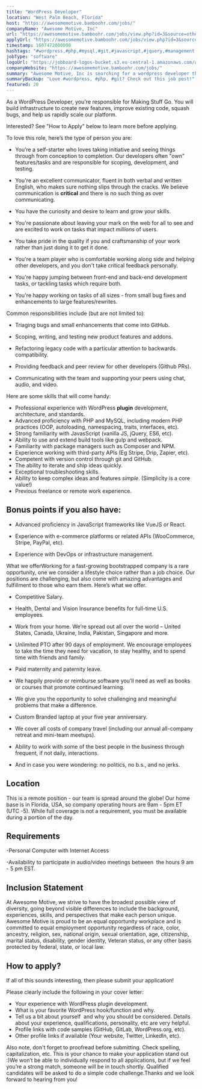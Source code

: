 ```yaml
---
title: "WordPress Developer"
location: "West Palm Beach, Florida"
host: "https://awesomemotive.bamboohr.com/jobs/"
companyName: "Awesome Motive, Inc"
url: "https://awesomemotive.bamboohr.com/jobs/view.php?id=3&source=other"
applyUrl: "https://awesomemotive.bamboohr.com/jobs/view.php?id=3&source=other"
timestamp: 1607472000000
hashtags: "#wordpress,#php,#mysql,#git,#javascript,#jquery,#management,#branding,#reactjs,#vuejs"
jobType: "software"
logoUrl: "https://jobboard-logos-bucket.s3.eu-central-1.amazonaws.com/awesome-motive-inc"
companyWebsite: "https://awesomemotive.bamboohr.com/jobs/"
summary: "Awesome Motive, Inc is searching for a wordpress developer that has professional experience with WordPress plugin development, architecture, and standards."
summaryBackup: "Love #wordpress, #php, #git? Check out this job post!"
featured: 20
---
```


As a WordPress Developer, you're responsible for Making Stuff Go. You will build infrastructure to create new features, improve existing code, squash bugs, and help us rapidly scale our platform.

Interested? See "How to Apply" below to learn more before applying.

To love this role, here’s the type of person you are:

*   You’re a self-starter who loves taking initiative and seeing things through from conception to completion. Our developers often "own" features/tasks and are responsible for scoping, development, and testing.  
    
*   You're an excellent communicator, fluent in both verbal and written English, who makes sure nothing slips through the cracks. We believe communication is **critical** and there is no such thing as over communicating.
*   You have the curiosity and desire to learn and grow your skills.
*   You're passionate about leaving your mark on the web for all to see and are excited to work on tasks that impact _millions_ of users.
*   You take pride in the quality if you and craftsmanship of your work rather than just doing it to get it done.
*   You're a team player who is comfortable working along side and helping other developers, and you don't take critical feedback personally.
*   You're happy jumping between front-end and back-end development tasks, or tackling tasks which require both.
*   You're happy working on tasks of all sizes - from small bug fixes and enhancements to large features/rewrites.

Common responsibilities include (but are not limited to):

*   Triaging bugs and small enhancements that come into GitHub.  
    
*   Scoping, writing, and testing new product features and addons.
*   Refactoring legacy code with a particular attention to backwards compatibility.
*   Providing feedback and peer review for other developers (Github PRs).
*   Communicating with the team and supporting your peers using chat, audio, and video.

Here are some skills that will come handy:

*   Professional experience with WordPress **plugin** development, architecture, and standards.
*   Advanced proficiency with PHP and MySQL, including modern PHP practices (OOP, autoloading, namespacing, traits, interfaces, etc).
*   Strong familiarity with JavasScript (vanilla JS, jQuery, ES6, etc).
*   Ability to use and extend build tools like gulp and webpack.
*   Familiarity with package managers such as Composer and NPM.
*   Experience working with third-party APIs (Eg Stripe, Drip, Zapier, etc).
*   Competent with version control through git and GitHub.
*   The ability to iterate and ship ideas quickly.
*   Exceptional troubleshooting skills.
*   Ability to keep complex ideas and features _simple_. (Simplicity is a core value!)
*   Previous freelance or remote work experience.

## Bonus points if you also have:

*   Advanced proficiency in JavaScript frameworks like VueJS or React.  
    
*   Experience with e-commerce platforms or related APIs (WooCommerce, Stripe, PayPal, etc).
*   Experience with DevOps or infrastructure management.  
    

What we offerWorking for a fast-growing bootstrapped company is a rare opportunity, one we consider a lifestyle choice rather than a job choice. Our positions are challenging, but also come with amazing advantages and fulfillment to those who earn them. Here’s what we offer.

*   Competitive Salary.
*   Health, Dental and Vision Insurance benefits for full-time U.S. employees.  
    
*   Work from your home. We’re spread out all over the world – United States, Canada, Ukraine, India, Pakistan, Singapore and more.
*   Unlimited PTO after 90 days of employment. We encourage employees to take the time they need for vacation, to stay healthy, and to spend time with friends and family.
*   Paid maternity and paternity leave.
*   We happily provide or reimburse software you’ll need as well as books or courses that promote continued learning.
*   We give you the opportunity to solve challenging and meaningful problems that make a difference.
*   Custom Branded laptop at your five year anniversary.
*   We cover all costs of company travel (including our annual all-company retreat and mini-team meetups).
*   Ability to work with some of the best people in the business through frequent, if not daily, interactions.
*   And in case you were wondering: no politics, no b.s., and no jerks.

## Location

This is a remote position - our team is spread around the globe! Our home base is in Florida, USA, so company operating hours are 9am - 5pm ET (UTC -5). While full coverage is not a requirement, you must be available during a portion of the day.

## Requirements

\-Personal Computer with Internet Access

\-Availability to participate in audio/video meetings between  the hours 9 am - 5 pm EST.

## Inclusion Statement

At Awesome Motive, we strive to have the broadest possible view of diversity, going beyond visible differences to include the background, experiences, skills, and perspectives that make each person unique. Awesome Motive is proud to be an equal opportunity workplace and is committed to equal employment opportunity regardless of race, color, ancestry, religion, sex, national origin, sexual orientation, age, citizenship, marital status, disability, gender identity, Veteran status, or any other basis protected by federal, state, or local law.

## How to apply?

If all of this sounds interesting, then please submit your application!

Please clearly include the following in your cover letter:

*   Your experience with WordPress plugin development.
*   What is your favorite WordPress hook/function and why.
*   Tell us a bit about yourself  and why you should be considered. Details about your experience, qualifications, personality, etc are very helpful.
*   Profile links with code samples (GitHub, GitLab, WordPress.org, etc).
*   Other profile links if available (Your website, Twitter, LinkedIn, etc).

Also note, don't forget to proofread before submitting. Check spelling, capitalization, etc. This is your chance to make your application stand out :)We won’t be able to individually respond to all applications, but if we feel you’re a strong match, someone will be in touch shortly. Qualified candidates will be asked to do a simple code challenge.Thanks and we look forward to hearing from you!
